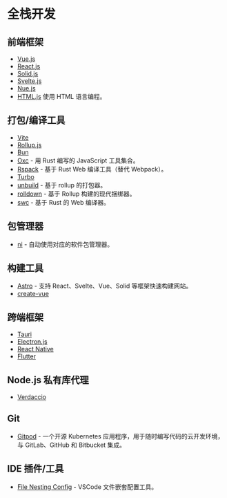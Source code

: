 # 全栈开发

## 前端框架

- [Vue.js](https://vuejs.org/)
- [React.js](https://react.dev/)
- [Solid.js](https://www.solidjs.com/)
- [Svelte.js](https://learn.svelte.dev/tutorial/welcome-to-svelte)
- [Nue.js](https://nuejs.org/docs/nuejs/)
- [HTML.js](https://html-lang.org/) 使用 HTML 语言编程。

## 打包/编译工具

- [Vite](https://github.com/vitejs/vite)
- [Rollup.js](https://rollupjs.org/)
- [Bun](https://bun.sh/)
- [Oxc](https://oxc-project.github.io/) - 用 Rust 编写的 JavaScript 工具集合。
- [Rspack](https://www.rspack.dev/zh/) - 基于 Rust Web 编译工具（替代 Webpack）。
- [Turbo](https://turbo.build/)
- [unbuild](https://github.com/unjs/unbuild) - 基于 rollup 的打包器。
- [rolldown](https://github.com/rolldown/rolldown) - 基于 Rollup 构建的现代捆绑器。
- [swc](https://github.com/swc-project/swc) - 基于 Rust 的 Web 编译器。

## 包管理器

- [ni](https://github.com/antfu/ni) - 自动使用对应的软件包管理器。

## 构建工具

- [Astro](https://github.com/withastro/astro) - 支持 React、Svelte、Vue、Solid 等框架快速构建网站。
- [create-vue](https://github.com/vuejs/create-vue)

## 跨端框架

- [Tauri](https://tauri.app/)
- [Electron.js](https://www.electronjs.org/)
- [React Native](https://reactnative.dev/)
- [Flutter](https://flutter.dev/)


## Node.js 私有库代理

- [Verdaccio](https://verdaccio.org/)

## Git

- [Gitpod](https://github.com/gitpod-io/gitpod) - 一个开源 Kubernetes 应用程序，用于随时编写代码的云开发环境，与 GitLab、GitHub 和 Bitbucket 集成。

## IDE 插件/工具

- [File Nesting Config](https://github.com/antfu/vscode-file-nesting-config) - VSCode 文件嵌套配置工具。